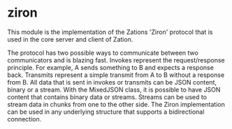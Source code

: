 # ziron
This module is the implementation of the Zations 'Ziron' protocol that is used in the core server and client of Zation. 

The protocol has two possible ways to communicate between two communicators and is blazing fast. 
Invokes represent the request/response principle. 
For example, A sends something to B and expects a response back. 
Transmits represent a simple transmit from A to B without a response from B. 
All data that is sent in invokes or transmits can be JSON content, binary or a stream. 
With the MixedJSON class, it is possible to have JSON content that contains binary data or streams. 
Streams can be used to stream data in chunks from one to the other side. 
The Ziron implementation can be used in any underlying structure that supports a bidirectional connection.
